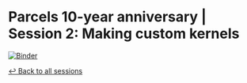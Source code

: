 # Parcels 10-year anniversary | Session 2: Making custom kernels

[![Binder](https://mybinder.org/badge_logo.svg)](https://mybinder.org/v2/gh/OceanParcels/10year-anniversary-session2/main)

[↩️ Back to all sessions](https://github.com/OceanParcels/10year-anniversary-event)